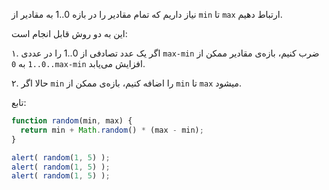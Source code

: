 نیاز داریم که تمام مقادیر را در بازه 0..1 به مقادیر از `min` تا `max` ارتباط دهیم.

این به دو روش قابل انجام است:

۱. اگر یک عدد تصادفی از 0..1 را در عددی `max-min` ضرب کنیم، بازه‌ی مقادیر ممکن از `0..1` به `0..max-min` افزایش می‌یابد.

۲. حالا اگر `min` را اضافه کنیم، بازه‌ی ممکن از `min` تا `max` میشود.

تابع:
```js run
function random(min, max) {
  return min + Math.random() * (max - min);
}

alert( random(1, 5) ); 
alert( random(1, 5) ); 
alert( random(1, 5) ); 
```


